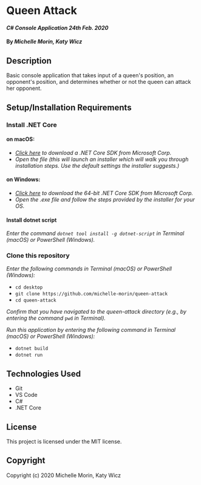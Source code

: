# Queen Attack

#### _C# Console Application_ _24th Feb. 2020_

#### By _**Michelle Morin**, **Katy Wicz**_

## Description

Basic console application that takes input of a queen's position, an opponent's position, and determines whether or not the queen can attack her opponent.

## Setup/Installation Requirements

### Install .NET Core

#### on macOS:
* _[Click here](https://dotnet.microsoft.com/download/thank-you/dotnet-sdk-2.2.106-macos-x64-installer) to download a .NET Core SDK from Microsoft Corp._
* _Open the file (this will launch an installer which will walk you through installation steps. Use the default settings the installer suggests.)_

#### on Windows:
* _[Click here](https://dotnet.microsoft.com/download/thank-you/dotnet-sdk-2.2.203-windows-x64-installer) to download the 64-bit .NET Core SDK from Microsoft Corp._
* _Open the .exe file and follow the steps provided by the installer for your OS._

#### Install dotnet script
_Enter the command ``dotnet tool install -g dotnet-script`` in Terminal (macOS) or PowerShell (Windows)._

### Clone this repository

_Enter the following commands in Terminal (macOS) or PowerShell (Windows):_
* ``cd desktop``
* ``git clone https://github.com/michelle-morin/queen-attack``
* ``cd queen-attack``

_Confirm that you have navigated to the queen-attack directory (e.g., by entering the command_ ``pwd`` _in Terminal)._

_Run this application by entering the following command in Terminal (macOS) or PowerShell (Windows):_
* ``dotnet build``
* ``dotnet run``

## Technologies Used

* Git
* VS Code
* C#
* .NET Core

## License

This project is licensed under the MIT license.

## Copyright

Copyright (c) 2020 Michelle Morin, Katy Wicz
